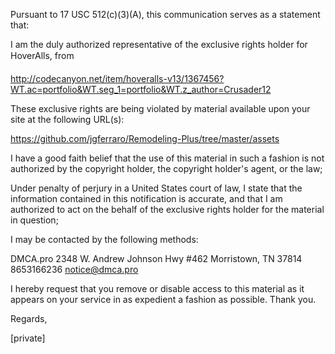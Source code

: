Pursuant to 17 USC 512(c)(3)(A), this communication serves as a statement that:

I am the duly authorized representative of the exclusive rights holder for HoverAlls, from 

http://codecanyon.net/item/hoveralls-v13/1367456?WT.ac=portfolio&WT.seg_1=portfolio&WT.z_author=Crusader12

These exclusive rights are being violated by material available upon your site at the following URL(s): 

https://github.com/jgferraro/Remodeling-Plus/tree/master/assets

I have a good faith belief that the use of this material in such a fashion is not authorized by the copyright holder, the copyright holder's agent, or the law;

Under penalty of perjury in a United States court of law, I state that the information contained in this notification is accurate, and that I am authorized to act on the behalf of the exclusive rights holder for the material in question;

I may be contacted by the following methods: 

DMCA.pro
2348 W. Andrew Johnson Hwy #462
Morristown, TN 37814
8653166236
notice@dmca.pro

I hereby request that you remove or disable access to this material as it appears on your service in as expedient a fashion as possible. Thank you.

Regards,

[private]